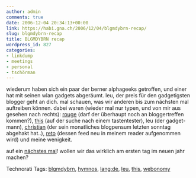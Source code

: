 ```yaml
---
author: admin
comments: true
date: 2006-12-04 20:34:13+00:00
link: https://habi.gna.ch/2006/12/04/blgmdybrn-recap/
slug: blgmdybrn-recap
title: BLGMDYBRN recap
wordpress_id: 827
categories:
- linkdump
- meetings
- personal
- tschörman
---
```


wiederum haben sich ein paar der berner alphageeks getroffen, und einer hat mit seinen wlan gadgets abgeräumt. leu, der preis für den gadgetigsten blogger geht an dich. mal schauen, was wir anderen bis zum nächsten mal auftreiben können.
dabei waren (wieder mal nur typen, und von mir aus gesehen nach rechts): [rouge](http://www.rouge.ch/blog/) (darf der überhaupt noch an bloggertreffen kommen?), [this](http://borniert.com/) (auf der suche nach einem tastentester), leu (der gadget-mann), [christian](https://hymnos.existenz.ch/) (der sein monatliches blogpensum letzten sonntag abgehakt hat..), [reto](http://webonomy.blogspot.com/) (dessen feed neu in meinem reader aufgenommen wird) und meine wenigkeit.

auf ein [nächstes mal](http://upcoming.org/event/131474)! wollen wir das wirklich am ersten tag im neuen jahr machen?


Technorati Tags: [blgmdybrn](http://www.technorati.com/tag/blgmdybrn), [hymnos](http://www.technorati.com/tag/hymnos), [lang:de](http://www.technorati.com/tag/lang:de), [leu](http://www.technorati.com/tag/leu), [this](http://www.technorati.com/tag/this), [webonomy](http://www.technorati.com/tag/webonomy)
